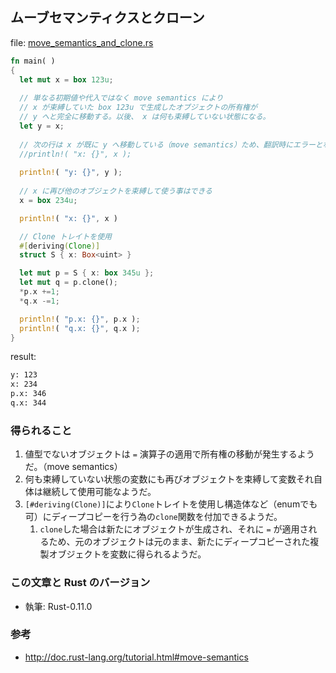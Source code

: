 ## ムーブセマンティクスとクローン

file: [move_semantics_and_clone.rs](.src/move_semantics_and_clone.rs)

```rust
fn main( )
{
  let mut x = box 123u;
  
  // 単なる初期値や代入ではなく move semantics により
  // x が束縛していた box 123u で生成したオブジェクトの所有権が
  // y へと完全に移動する。以後、 x は何も束縛していない状態になる。
  let y = x;
  
  // 次の行は x が既に y へ移動している（move semantics）ため、翻訳時にエラーとなる
  //println!( "x: {}", x );
  
  println!( "y: {}", y );
  
  // x に再び他のオブジェクトを束縛して使う事はできる
  x = box 234u;

  println!( "x: {}", x )

  // Clone トレイトを使用
  #[deriving(Clone)]
  struct S { x: Box<uint> }

  let mut p = S { x: box 345u };
  let mut q = p.clone();
  *p.x +=1;
  *q.x -=1;

  println!( "p.x: {}", p.x );
  println!( "q.x: {}", q.x );
}
```

result:
```zsh
y: 123
x: 234
p.x: 346
q.x: 344
```

### 得られること

1. 値型でないオブジェクトは `=` 演算子の適用で所有権の移動が発生するようだ。（move semantics）
1. 何も束縛していない状態の変数にも再びオブジェクトを束縛して変数それ自体は継続して使用可能なようだ。
1. `[#deriving(Clone)]`により`Clone`トレイトを使用し構造体など（enumでも可）にディープコピーを行う為の`clone`関数を付加できるようだ。
    1. `clone`した場合は新たにオブジェクトが生成され、それに `=` が適用されるため、元のオブジェクトは元のまま、新たにディープコピーされた複製オブジェクトを変数に得られるようだ。

### この文章と Rust のバージョン

- 執筆: Rust-0.11.0

### 参考

- http://doc.rust-lang.org/tutorial.html#move-semantics
